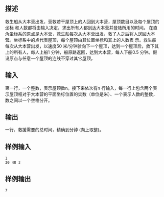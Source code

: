 ## 描述


救生船从大本营出发，营救若干屋顶上的人回到大本营，屋顶数目以及每个屋顶的坐标
和人数都将由输入决定，求出所有人都到达大本营并登陆所用的时间。
在直角坐标系的原点是大本营，救生船每次从大本营出发，救了人之后将人送回大本营。坐标系中的点代表屋顶，每个屋顶由其位置坐标和其上的人数表
示。救生船每次从大本营出发，以速度50 米/分钟驶向下一个屋顶，达到一个屋顶后，救下其上的所有人，每人上船1 
分钟，船原路返回，达到大本营，每人下船0.5 分钟。假设原点与任意一个屋顶的连线不穿过其它屋顶。

## 输入


第一行，一个整数，表示屋顶数n。接下来依次有n 行输入，每一行上包含两个表示屋顶相对于大本营的平面坐标位置的实数（单位是米）、一个表示人数的整数，数之间以一个空格分开。

## 输出


一行，救援需要的总时间，精确到分钟 (向上取整)。

## 样例输入


```
1
30 40 3
```


## 样例输出


```
7
```


